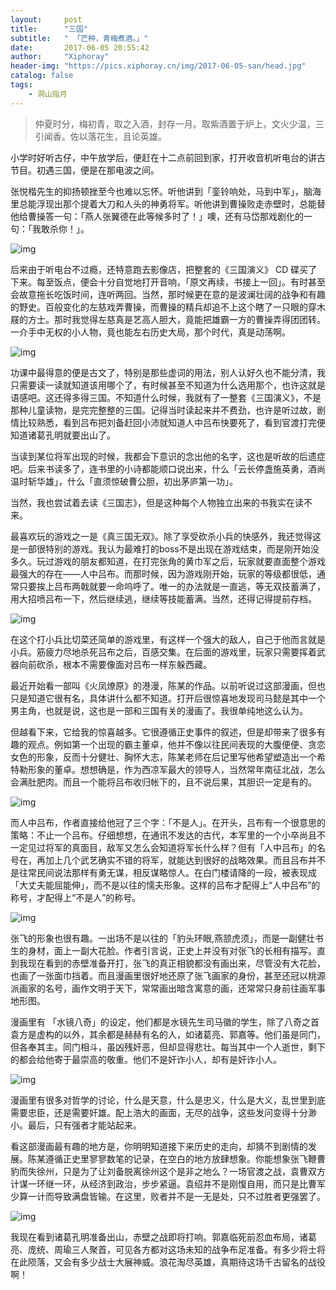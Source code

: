 ```yaml
---
layout:     post
title:      "三国"
subtitle:   " 「芒种，青梅煮酒。」" 
date:       2017-06-05 20:55:42
author:     "Xiphoray"
header-img: "https://pics.xiphoray.cn/img/2017-06-05-san/head.jpg"
catalog: false
tags:     
    - 洞山指月
---
```



> 仲夏时分，梅初青，取之入酒，封存一月。取紫酒置于炉上，文火少温，三引闻香。佐以落花生，且论英雄。

小学时好听古仔，中午放学后，便赶在十二点前回到家，打开收音机听电台的讲古节目。初遇三国，便是在那电波之间。

张悦楷先生的抑扬顿挫至今也难以忘怀。听他讲到「銮铃响处，马到中军」，脑海里总能浮现出那个提着大刀和人头的神勇将军。听他讲到曹操败走赤壁时，总能替他给曹操答一句：「燕人张翼德在此等候多时了！」噢，还有马岱那戏剧化的一句：「我敢杀你！」。

![img](https://pics.xiphoray.cn/img/2017-06-05-san/1.jpg)

后来由于听电台不过瘾，还特意跑去影像店，把整套的《三国演义》 CD 碟买了下来。每至饭点，便会十分自觉地打开音响，「原文再续，书接上一回」。有时甚至会故意拖长吃饭时间，连听两回。当然，那时候更在意的是波澜壮阔的战争和有趣的野史。百般变化的左慈戏弄曹操，而曹操的精兵却追不上这个瞎了一只眼的穿木屐的方士。那时我觉得左慈真是艺高人胆大，竟能把雄霸一方的曹操弄得团团转。一介手中无权的小人物，竟也能左右历史大局，那个时代，真是动荡啊。

![img](https://pics.xiphoray.cn/img/2017-06-05-san/2.jpg)

功课中最得意的便是古文了，特别是那些虚词的用法，别人认好久也不能分清，我只需要读一读就知道该用哪个了，有时候甚至不知道为什么选用那个，也许这就是语感吧。这还得多得三国。不知道什么时候，我就有了一整套《三国演义》，不是那种儿童读物，是完完整整的三国。记得当时读起来并不费劲，也许是听过故，剧情比较熟悉，看到吕布把刘备赶回小沛就知道人中吕布快要死了，看到官渡打完便知道诸葛孔明就要出山了。

当读到某位将军出现的时候，我都会下意识的念出他的名字，这也是听故的后遗症吧。后来书读多了，连书里的小诗都能顺口说出来，什么「云长停盏施英勇，酒尚温时斩华雄」，什么「直须惊破曹公胆，初出茅庐第一功」。


当然，我也尝试着去读《三国志》，但是这种每个人物独立出来的书我实在读不来。

最喜欢玩的游戏之一是《真三国无双》。除了享受砍杀小兵的快感外，我还觉得这是一部很特别的游戏。我认为最难打的boss不是出现在游戏结束，而是刚开始没多久。玩过游戏的朋友都知道，在打完张角的黄巾军之后，玩家就要直面整个游戏最强大的存在——人中吕布。而那时候，因为游戏刚开始，玩家的等级都很低，通常只要挨上吕布两戟就要一命呜呼了。唯一的办法就是一直逃，等无双技蓄满了，用大招喷吕布一下，然后继续逃，继续等技能蓄满。当然，还得记得提前存档。

![img](https://pics.xiphoray.cn/img/2017-06-05-san/3.jpg)

在这个打小兵比切菜还简单的游戏里，有这样一个强大的敌人，自己于他而言就是小兵。筋疲力尽地杀死吕布之后，百感交集。在后面的游戏里，玩家只需要挥着武器向前砍杀，根本不需要像面对吕布一样东躲西藏。

最近开始看一部叫《火凤燎原》的港漫，陈某的作品。以前听说过这部漫画，但也只是知道它很有名，具体讲什么都不知道。打开后很惊喜地发现司马懿是其中一个男主角，也就是说，这也是一部和三国有关的漫画了。我很单纯地这么认为。

但越看下来，它给我的惊喜越多。它很遵循正史事件的叙述，但是却带来了很多有趣的观点。例如第一个出现的霸主董卓，他并不像以往民间表现的大腹便便、贪恋女色的形象，反而十分健壮、胸怀大志，陈某老师在后记里写他希望塑造出一个希特勒形象的董卓。想想确是，作为西凉军最大的领导人，当然常年南征北战，怎么会满肚肥肉。而且一个能将吕布收归帐下的，且不说后果，其胆识一定是有的。

![img](https://pics.xiphoray.cn/img/2017-06-05-san/4.jpg)

而人中吕布，作者直接给他冠了三个字：「不是人」。在开头，吕布有一个很意思的策略：不止一个吕布。仔细想想，在通讯不发达的古代，本军里的一个小卒尚且不一定见过将军的真面目，敌军又怎么会知道将军长什么样？但有「人中吕布」的名号在，再加上几个武艺确实不错的将军，就能达到很好的战略效果。而且吕布并不是往常民间说法那样有勇无谋，相反谋略惊人。在白门楼请降的一段，被表现成「大丈夫能屈能伸」，而不是以往的懦夫形象。这样的吕布才配得上“人中吕布”的称号，才配得上“不是人”的称号。

![img](https://pics.xiphoray.cn/img/2017-06-05-san/5.jpg)

张飞的形象也很有趣。一出场不是以往的「豹头环眼,燕颔虎须」，而是一副健壮书生的身材，面上一副大花脸。作者引言说，正史上并没有对张飞的长相有描写。直到我现在看到的赤壁准备开打，张飞的真正相貌都没有画出来，尽管没有大花脸，也画了一张面巾挡着。而且漫画里很好地还原了张飞画家的身份，甚至还冠以桃源派画家的名号，画作文明于天下，常常画出暗含寓意的画，还常常只身前往画军事地形图。

漫画里有 「水镜八奇」的设定，他们都是水镜先生司马徽的学生，除了八奇之首袁方是虚构的以外，其余都是赫赫有名的人，如诸葛亮、郭嘉等。他们虽是同门，但各奉其主。同门相斗，虽凶残奸恶，但却显得悲壮。每当其中一个人逝世，剩下的都会给他寄于最崇高的敬重。他们不是奸诈小人，却有是奸诈小人。

![img](https://pics.xiphoray.cn/img/2017-06-05-san/6.jpg)

漫画里有很多对哲学的讨论，什么是天意，什么是忠义，什么是大义，乱世里到底需要忠臣，还是需要奸雄。配上浩大的画面，无尽的战争，这些发问变得十分渺小。最后，只有强者才能站起来。

看这部漫画最有趣的地方是，你明明知道接下来历史的走向，却猜不到剧情的发展。陈某遵循正史里寥寥数笔的记录，在空白的地方放肆想象。你能想象张飞鞭曹豹而失徐州，只是为了让刘备脱离徐州这个是非之地么？一场官渡之战，袁曹双方计谋一环继一环，从经济到政治，步步紧逼。袁绍并不是刚愎自用，而只是比曹军少算一计而导致满盘皆输。在这里，败者并不是一无是处，只不过胜者更强罢了。

![img](https://pics.xiphoray.cn/img/2017-06-05-san/7.jpg)

我现在看到诸葛孔明准备出山，赤壁之战即将打响。郭嘉临死前忍血布局，诸葛亮、庞统、周瑜三人聚首，可见各方都对这场未知的战争布足准备。有多少将士将在此陨落，又会有多少战士大展神威。浪花淘尽英雄，真期待这场千古留名的战役啊！



